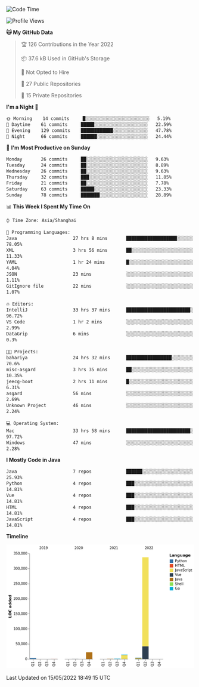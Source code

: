 <!--START_SECTION:waka-->
![Code Time](http://img.shields.io/badge/Code%20Time-0%20secs-blue)

![Profile Views](http://img.shields.io/badge/Profile%20Views-0-blue)

**🐱 My GitHub Data** 

> 🏆 126 Contributions in the Year 2022
 > 
> 📦 37.6 kB Used in GitHub's Storage 
 > 
> 🚫 Not Opted to Hire
 > 
> 📜 27 Public Repositories 
 > 
> 🔑 15 Private Repositories  
 > 
**I'm a Night 🦉** 

```text
🌞 Morning    14 commits     █░░░░░░░░░░░░░░░░░░░░░░░░   5.19% 
🌆 Daytime    61 commits     █████░░░░░░░░░░░░░░░░░░░░   22.59% 
🌃 Evening    129 commits    ████████████░░░░░░░░░░░░░   47.78% 
🌙 Night      66 commits     ██████░░░░░░░░░░░░░░░░░░░   24.44%

```
📅 **I'm Most Productive on Sunday** 

```text
Monday       26 commits     ██░░░░░░░░░░░░░░░░░░░░░░░   9.63% 
Tuesday      24 commits     ██░░░░░░░░░░░░░░░░░░░░░░░   8.89% 
Wednesday    26 commits     ██░░░░░░░░░░░░░░░░░░░░░░░   9.63% 
Thursday     32 commits     ███░░░░░░░░░░░░░░░░░░░░░░   11.85% 
Friday       21 commits     ██░░░░░░░░░░░░░░░░░░░░░░░   7.78% 
Saturday     63 commits     █████░░░░░░░░░░░░░░░░░░░░   23.33% 
Sunday       78 commits     ███████░░░░░░░░░░░░░░░░░░   28.89%

```


📊 **This Week I Spent My Time On** 

```text
⌚︎ Time Zone: Asia/Shanghai

💬 Programming Languages: 
Java                     27 hrs 8 mins       ███████████████████░░░░░░   78.05% 
XML                      3 hrs 56 mins       ██░░░░░░░░░░░░░░░░░░░░░░░   11.33% 
YAML                     1 hr 24 mins        █░░░░░░░░░░░░░░░░░░░░░░░░   4.04% 
JSON                     23 mins             ░░░░░░░░░░░░░░░░░░░░░░░░░   1.11% 
GitIgnore file           22 mins             ░░░░░░░░░░░░░░░░░░░░░░░░░   1.07%

🔥 Editors: 
IntelliJ                 33 hrs 37 mins      ████████████████████████░   96.72% 
VS Code                  1 hr 2 mins         ░░░░░░░░░░░░░░░░░░░░░░░░░   2.99% 
DataGrip                 6 mins              ░░░░░░░░░░░░░░░░░░░░░░░░░   0.3%

🐱‍💻 Projects: 
bahariya                 24 hrs 32 mins      █████████████████░░░░░░░░   70.6% 
misc-asgard              3 hrs 35 mins       ██░░░░░░░░░░░░░░░░░░░░░░░   10.35% 
jeecg-boot               2 hrs 11 mins       █░░░░░░░░░░░░░░░░░░░░░░░░   6.31% 
asgard                   56 mins             ░░░░░░░░░░░░░░░░░░░░░░░░░   2.69% 
Unknown Project          46 mins             ░░░░░░░░░░░░░░░░░░░░░░░░░   2.24%

💻 Operating System: 
Mac                      33 hrs 58 mins      ████████████████████████░   97.72% 
Windows                  47 mins             ░░░░░░░░░░░░░░░░░░░░░░░░░   2.28%

```

**I Mostly Code in Java** 

```text
Java                     7 repos             ██████░░░░░░░░░░░░░░░░░░░   25.93% 
Python                   4 repos             ███░░░░░░░░░░░░░░░░░░░░░░   14.81% 
Vue                      4 repos             ███░░░░░░░░░░░░░░░░░░░░░░   14.81% 
HTML                     4 repos             ███░░░░░░░░░░░░░░░░░░░░░░   14.81% 
JavaScript               4 repos             ███░░░░░░░░░░░░░░░░░░░░░░   14.81%

```


**Timeline**

![Chart not found](https://raw.githubusercontent.com/youtiaoguagua/youtiaoguagua/master/charts/bar_graph.png) 


 Last Updated on 15/05/2022 18:49:15 UTC
<!--END_SECTION:waka-->
